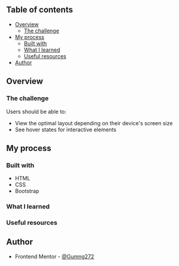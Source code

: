 ## Table of contents

- [Overview](#overview)
  - [The challenge](#the-challenge)
- [My process](#my-process)
  - [Built with](#built-with)
  - [What I learned](#what-i-learned)
  - [Useful resources](#useful-resources)
- [Author](#author)


## Overview

### The challenge

Users should be able to:

- View the optimal layout depending on their device's screen size
- See hover states for interactive elements

## My process

### Built with

- HTML
- CSS
- Bootstrap

### What I learned



### Useful resources


## Author

- Frontend Mentor - [@Gumng272](https://www.frontendmentor.io/profile/Gumng272)
